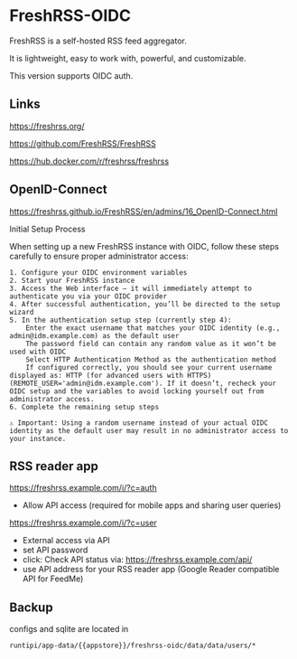 # FreshRSS-OIDC

FreshRSS is a self-hosted RSS feed aggregator.

It is lightweight, easy to work with, powerful, and customizable.

This version supports OIDC auth.

## Links

<https://freshrss.org/>

<https://github.com/FreshRSS/FreshRSS>

<https://hub.docker.com/r/freshrss/freshrss>

## OpenID-Connect

<https://freshrss.github.io/FreshRSS/en/admins/16_OpenID-Connect.html>

Initial Setup Process

When setting up a new FreshRSS instance with OIDC, follow these steps carefully to ensure proper administrator access:

    1. Configure your OIDC environment variables
    2. Start your FreshRSS instance
    3. Access the Web interface – it will immediately attempt to authenticate you via your OIDC provider
    4. After successful authentication, you’ll be directed to the setup wizard
    5. In the authentication setup step (currently step 4):
        Enter the exact username that matches your OIDC identity (e.g., admin@idm.example.com) as the default user
        The password field can contain any random value as it won’t be used with OIDC
        Select HTTP Authentication Method as the authentication method
        If configured correctly, you should see your current username displayed as: HTTP (for advanced users with HTTPS) (REMOTE_USER='admin@idm.example.com'). If it doesn’t, recheck your OIDC setup and the variables to avoid locking yourself out from administrator access.
    6. Complete the remaining setup steps

    ⚠️ Important: Using a random username instead of your actual OIDC identity as the default user may result in no administrator access to your instance.

## RSS reader app

https://freshrss.example.com/i/?c=auth

- Allow API access (required for mobile apps and sharing user queries)

https://freshrss.example.com/i/?c=user

- External access via API
- set API password
- click: Check API status via: https://freshrss.example.com/api/
- use API address for your RSS reader app (Google Reader compatible API for FeedMe)

## Backup

configs and sqlite are located in

```
runtipi/app-data/{{appstore}}/freshrss-oidc/data/data/users/*
```